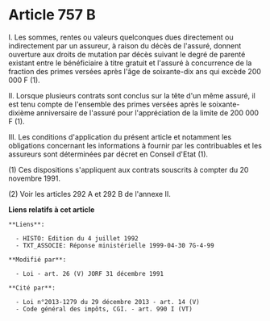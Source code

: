 # Article 757 B

I. Les sommes, rentes ou valeurs quelconques dues directement ou indirectement par un assureur, à raison du décès de
l'assuré, donnent ouverture aux droits de mutation par décès suivant le degré de parenté existant entre le bénéficiaire à
titre gratuit et l'assuré à concurrence de la fraction des primes versées après l'âge de soixante-dix ans qui excède 200 000
F (1).

II. Lorsque plusieurs contrats sont conclus sur la tête d'un même assuré, il est tenu compte de l'ensemble des primes versées
après le soixante-dixième anniversaire de l'assuré pour l'appréciation de la limite de 200 000 F (1).

III. Les conditions d'application du présent article et notamment les obligations concernant les informations à fournir par
les contribuables et les assureurs sont déterminées par décret en Conseil d'Etat (1).

(1) Ces dispositions s'appliquent aux contrats souscrits à compter du 20 novembre 1991.

(2) Voir les articles 292 A et 292 B de l'annexe II.

**Liens relatifs à cet article**

	**Liens**:

	  - HISTO: Edition du 4 juillet 1992
	  - TXT_ASSOCIE: Réponse ministérielle 1999-04-30 7G-4-99

	**Modifié par**:

	  - Loi - art. 26 (V) JORF 31 décembre 1991

	**Cité par**:

	  - Loi n°2013-1279 du 29 décembre 2013 - art. 14 (V)
	  - Code général des impôts, CGI. - art. 990 I (VT)

